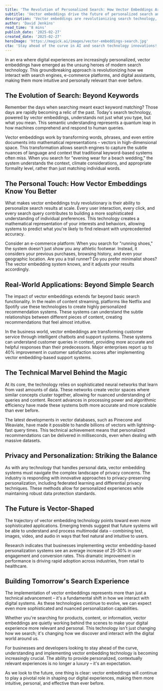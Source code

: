 ```yaml
---
title: 'The Revolution of Personalized Search: How Vector Embeddings Are Reshaping Our Digital Experience'
subtitle: 'Vector embeddings drive the future of personalized search and recommendations'
description: 'Vector embeddings are revolutionizing search technology, enabling unprecedented levels of personalization in digital experiences. This groundbreaking approach transforms how we interact with search engines, e-commerce platforms, and digital assistants by understanding context and user preferences at scale. The technology creates mathematical representations of content and user behavior, delivering more relevant and intuitive results than traditional keyword-based systems.'
author: 'David Jenkins'
read_time: '8 mins'
publish_date: '2025-02-27'
created_date: '2025-02-27'
heroImage: 'https://magick.ai/images/vector-embeddings-search.jpg'
cta: 'Stay ahead of the curve in AI and search technology innovations! Follow us on LinkedIn for daily insights into groundbreaking developments in vector embeddings and personalized search technologies.'
---
```


In an era where digital experiences are increasingly personalized, vector embeddings have emerged as the unsung heroes of modern search technology. This groundbreaking approach is revolutionizing how we interact with search engines, e-commerce platforms, and digital assistants, making them more intuitive and personally relevant than ever before.

## The Evolution of Search: Beyond Keywords

Remember the days when searching meant exact keyword matching? Those days are rapidly becoming a relic of the past. Today's search technology, powered by vector embeddings, understands not just what you type, but what you mean. This semantic understanding represents a quantum leap in how machines comprehend and respond to human queries.

Vector embeddings work by transforming words, phrases, and even entire documents into mathematical representations – vectors in high-dimensional space. This transformation allows search engines to capture the subtle nuances of language and context that traditional keyword-based systems often miss. When you search for "evening wear for a beach wedding," the system understands the context, climate considerations, and appropriate formality level, rather than just matching individual words.

## The Personal Touch: How Vector Embeddings Know You Better

What makes vector embeddings truly revolutionary is their ability to personalize search results at scale. Every user interaction, every click, and every search query contributes to building a more sophisticated understanding of individual preferences. This technology creates a mathematical representation of your interests and behaviors, allowing systems to predict what you're likely to find relevant with unprecedented accuracy.

Consider an e-commerce platform: When you search for "running shoes," the system doesn't just show you any athletic footwear. Instead, it considers your previous purchases, browsing history, and even your geographic location. Are you a trail runner? Do you prefer minimalist shoes? The vector embedding system knows, and it adjusts your results accordingly.

## Real-World Applications: Beyond Simple Search

The impact of vector embeddings extends far beyond basic search functionality. In the realm of content streaming, platforms like Netflix and Spotify use these technologies to create highly personalized recommendation systems. These systems can understand the subtle relationships between different pieces of content, creating recommendations that feel almost intuitive.

In the business world, vector embeddings are transforming customer service through intelligent chatbots and support systems. These systems can understand customer queries in context, providing more accurate and helpful responses than their predecessors. Major enterprises report up to 40% improvement in customer satisfaction scores after implementing vector embedding-based support systems.

## The Technical Marvel Behind the Magic

At its core, the technology relies on sophisticated neural networks that learn from vast amounts of data. These networks create vector spaces where similar concepts cluster together, allowing for nuanced understanding of queries and content. Recent advances in processing power and algorithmic efficiency have made these systems both more accurate and more scalable than ever before.

The latest developments in vector databases, such as Pinecone and Weaviate, have made it possible to handle billions of vectors with lightning-fast query times. This technical achievement means that personalized recommendations can be delivered in milliseconds, even when dealing with massive datasets.

## Privacy and Personalization: Striking the Balance

As with any technology that handles personal data, vector embedding systems must navigate the complex landscape of privacy concerns. The industry is responding with innovative approaches to privacy-preserving personalization, including federated learning and differential privacy techniques. These methods allow for personalized experiences while maintaining robust data protection standards.

## The Future is Vector-Shaped

The trajectory of vector embedding technology points toward even more sophisticated applications. Emerging trends suggest that future systems will be able to understand and process multimodal data – combining text, images, video, and audio in ways that feel natural and intuitive to users.

Research indicates that businesses implementing vector embedding-based personalization systems see an average increase of 25-30% in user engagement and conversion rates. This dramatic improvement in performance is driving rapid adoption across industries, from retail to healthcare.

## Building Tomorrow's Search Experience

The implementation of vector embeddings represents more than just a technical advancement – it's a fundamental shift in how we interact with digital systems. As these technologies continue to evolve, we can expect even more sophisticated and nuanced personalization capabilities.

Whether you're searching for products, content, or information, vector embeddings are quietly working behind the scenes to make your digital experience more relevant and personal. This technology isn't just changing how we search; it's changing how we discover and interact with the digital world around us.

For businesses and developers looking to stay ahead of the curve, understanding and implementing vector embedding technology is becoming increasingly crucial. The ability to provide personalized, contextually relevant experiences is no longer a luxury – it's an expectation.

As we look to the future, one thing is clear: vector embeddings will continue to play a pivotal role in shaping our digital experiences, making them more intuitive, personal, and effective than ever before.